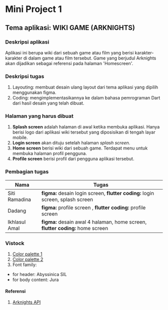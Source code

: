 # Mini Project 1
## Tema aplikasi: WIKI GAME (ARKNIGHTS)
### Deskripsi aplikasi
Aplikasi ini berupa wiki dari sebuah game atau film yang berisi karakter-karakter di dalam game atau film tersebut. Game yang berjudul Arknights akan dijadikan sebagai referensi pada halaman 'Homescreen'.

### Deskripsi tugas
1. Layouting: membuat desain ulang layout dari tema aplikasi yang dipilih menggunakan figma.
2. Coding: mengimplementasikannya ke dalam bahasa pemrograman Dart dari hasil desain yang telah dibuat.

### Halaman yang harus dibuat
1. **Splash screen** adalah halaman di awal ketika membuka aplikasi. Hanya berisi logo dari aplikasi wiki tersebut yang diposisikan di tengah layar mobile.
2. **Login screen** akan dituju setelah halaman *splash screen*.
3. **Home screen** berisi wiki dari sebuah game. Terdapat menu untuk membuka halaman profil pengguna.
4. **Profile screen** berisi profil dari pengguna aplikasi tersebut.

### Pembagian tugas
| Nama | Tugas |
| ---- | ---- |
| Siti Ramadina | **figma:** desain login screen, **flutter coding:** login screen, splash screen |
| Dadang | **figma:** profile screen , **flutter coding:** profile screen |
| Ikhlasul Amal| **figma:** desain awal 4 halaman, home screen, **flutter coding:** home screen|

### Vistock
1. [Color palette 1](https://colorhunt.co/palette/1b262c0f4c753282b8bbe1fa)
2. [Color palette 2](https://colorhunt.co/palette/6a759b21273db9d4f1f1f6f8)
3. Font family:
- for header: Abyssinica SIL
- for body content: Jura

#### Referensi
1. [Arknights API](https://github.com/wesngu28/rhodesapi)
